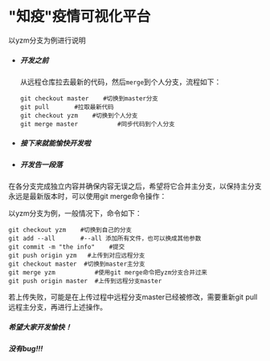 # "知疫"疫情可视化平台

以yzm分支为例进行说明

- ##### 开发之前

  从远程仓库拉去最新的代码，然后`merge`到个人分支，流程如下：

  ```
  git checkout master    #切换到master分支
  git pull       #拉取最新代码
  git checkout yzm    #切换到个人分支
  git merge master           #同步代码到个人分支
  ```

- ##### 接下来就能愉快开发啦

- ##### 开发告一段落

在各分支完成独立内容并确保内容无误之后，希望将它合并主分支，以保持主分支永远是最新版本时，可以使用git merge命令操作：

以yzm分支为例，一般情况下，命令如下：

```
git checkout yzm    #切换到自己的分支
git add --all       #--all 添加所有文件，也可以换成其他参数
git commit -m "the info"    #提交
git push origin yzm   #上传到对应远程分支
git checkout master  #切换到master主分支
git merge yzm           #使用git merge命令把yzm分支合并过来
git push origin master  #上传到远程分支master
```

若上传失败，可能是在上传过程中远程分支master已经被修改，需要重新git pull 远程主分支，再进行上述操作。



##### 希望大家开发愉快！

##### 没有bug!!!



